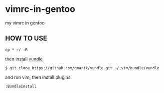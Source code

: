 vimrc-in-gentoo
===============

my vimrc in gentoo

HOW TO USE
----------

    cp * ~/ -R

then install [vundle](https://github.com/gmarik/vundle)

    $ git clone https://github.com/gmarik/vundle.git ~/.vim/bundle/vundle

and run vim, then install plugins:

    :BundleInstall
